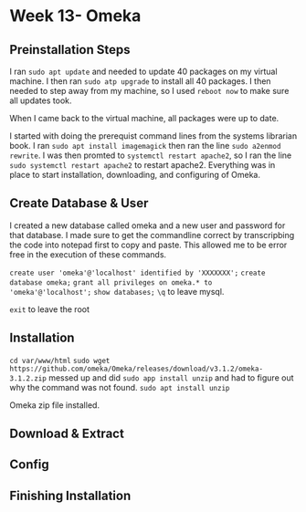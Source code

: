# Week 13- Omeka

## Preinstallation Steps
I ran `sudo apt update` and needed to update 40 packages on my virtual machine. 
I then ran `sudo atp upgrade` to install all 40 packages. 
I then needed to step away from my machine, so I used `reboot now` to make sure all updates took.

When I came back to the virtual machine, all packages were up to date. 

I started with doing the prerequist command lines from the systems librarian book. I ran `sudo apt install imagemagick` then ran the line `sudo a2enmod rewrite`. I was then promted to `systemctl restart apache2`, so I ran the line `
sudo systemctl restart apache2` to restart apache2.  Everything was in place to start installation, downloading, and configuring of Omeka. 

## Create Database & User

I created a new database called omeka and a new user and password for that database. I made sure to get the commandline correct by transcripbing the code into notepad first to copy and paste. This allowed me to be error free in the execution of these commands. 

`create user 'omeka'@'localhost' identified by 'XXXXXXX';`
`create database omeka;`
`grant all privileges on omeka.* to 'omeka'@'localhost';`
`show databases;`
`\q` to leave mysql.

`exit` to leave the root

## Installation

`cd var/www/html`
`sudo wget https://github.com/omeka/Omeka/releases/download/v3.1.2/omeka-3.1.2.zip`
messed up and did `sudo app install unzip` and had to figure out why the command was not found. 
`sudo apt install unzip`

Omeka zip file installed.

## Download & Extract





## Config

## Finishing Installation 
